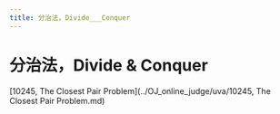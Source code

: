 ```yaml
---
title: 分治法，Divide___Conquer
---
```


# 分治法，Divide & Conquer

[10245, The Closest Pair Problem](../OJ_online_judge/uva/10245, The Closest Pair Problem.md)